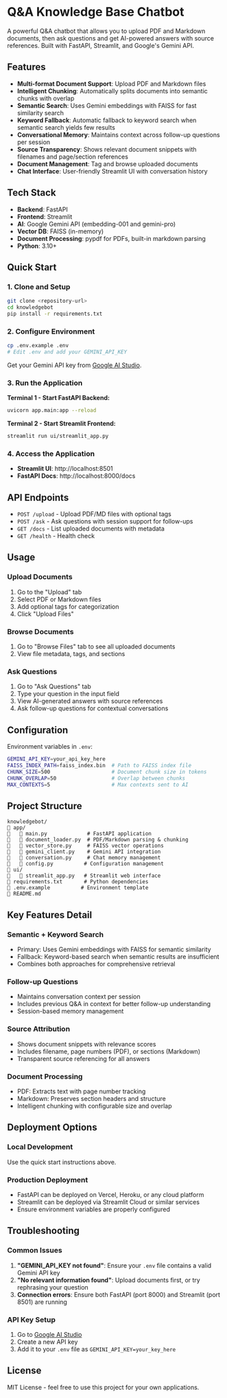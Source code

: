 # Q&A Knowledge Base Chatbot

A powerful Q&A chatbot that allows you to upload PDF and Markdown documents, then ask questions and get AI-powered answers with source references. Built with FastAPI, Streamlit, and Google's Gemini API.

## Features

- **Multi-format Document Support**: Upload PDF and Markdown files
- **Intelligent Chunking**: Automatically splits documents into semantic chunks with overlap
- **Semantic Search**: Uses Gemini embeddings with FAISS for fast similarity search
- **Keyword Fallback**: Automatic fallback to keyword search when semantic search yields few results
- **Conversational Memory**: Maintains context across follow-up questions per session
- **Source Transparency**: Shows relevant document snippets with filenames and page/section references
- **Document Management**: Tag and browse uploaded documents
- **Chat Interface**: User-friendly Streamlit UI with conversation history

## Tech Stack

- **Backend**: FastAPI
- **Frontend**: Streamlit
- **AI**: Google Gemini API (embedding-001 and gemini-pro)
- **Vector DB**: FAISS (in-memory)
- **Document Processing**: pypdf for PDFs, built-in markdown parsing
- **Python**: 3.10+

## Quick Start

### 1. Clone and Setup

```bash
git clone <repository-url>
cd knowledgebot
pip install -r requirements.txt
```

### 2. Configure Environment

```bash
cp .env.example .env
# Edit .env and add your GEMINI_API_KEY
```

Get your Gemini API key from [Google AI Studio](https://makersuite.google.com/app/apikey).

### 3. Run the Application

**Terminal 1 - Start FastAPI Backend:**
```bash
uvicorn app.main:app --reload
```

**Terminal 2 - Start Streamlit Frontend:**
```bash
streamlit run ui/streamlit_app.py
```

### 4. Access the Application

- **Streamlit UI**: http://localhost:8501
- **FastAPI Docs**: http://localhost:8000/docs

## API Endpoints

- `POST /upload` - Upload PDF/MD files with optional tags
- `POST /ask` - Ask questions with session support for follow-ups
- `GET /docs` - List uploaded documents with metadata
- `GET /health` - Health check

## Usage

### Upload Documents
1. Go to the "Upload" tab
2. Select PDF or Markdown files
3. Add optional tags for categorization
4. Click "Upload Files"

### Browse Documents
1. Go to "Browse Files" tab to see all uploaded documents
2. View file metadata, tags, and sections

### Ask Questions
1. Go to "Ask Questions" tab
2. Type your question in the input field
3. View AI-generated answers with source references
4. Ask follow-up questions for contextual conversations

## Configuration

Environment variables in `.env`:

```bash
GEMINI_API_KEY=your_api_key_here
FAISS_INDEX_PATH=faiss_index.bin  # Path to FAISS index file
CHUNK_SIZE=500                    # Document chunk size in tokens
CHUNK_OVERLAP=50                  # Overlap between chunks
MAX_CONTEXTS=5                    # Max contexts sent to AI
```

## Project Structure

```
knowledgebot/
   app/
      main.py             # FastAPI application
      document_loader.py  # PDF/Markdown parsing & chunking
      vector_store.py     # FAISS vector operations
      gemini_client.py    # Gemini API integration
      conversation.py     # Chat memory management
      config.py          # Configuration management
   ui/
      streamlit_app.py   # Streamlit web interface
   requirements.txt       # Python dependencies
   .env.example          # Environment template
   README.md
```

## Key Features Detail

### Semantic + Keyword Search
- Primary: Uses Gemini embeddings with FAISS for semantic similarity
- Fallback: Keyword-based search when semantic results are insufficient
- Combines both approaches for comprehensive retrieval

### Follow-up Questions
- Maintains conversation context per session
- Includes previous Q&A in context for better follow-up understanding
- Session-based memory management

### Source Attribution
- Shows document snippets with relevance scores
- Includes filename, page numbers (PDF), or sections (Markdown)
- Transparent source referencing for all answers

### Document Processing
- PDF: Extracts text with page number tracking
- Markdown: Preserves section headers and structure
- Intelligent chunking with configurable size and overlap

## Deployment Options

### Local Development
Use the quick start instructions above.

### Production Deployment
- FastAPI can be deployed on Vercel, Heroku, or any cloud platform
- Streamlit can be deployed via Streamlit Cloud or similar services
- Ensure environment variables are properly configured

## Troubleshooting

### Common Issues

1. **"GEMINI_API_KEY not found"**: Ensure your `.env` file contains a valid Gemini API key
2. **"No relevant information found"**: Upload documents first, or try rephrasing your question
3. **Connection errors**: Ensure both FastAPI (port 8000) and Streamlit (port 8501) are running

### API Key Setup
1. Go to [Google AI Studio](https://makersuite.google.com/app/apikey)
2. Create a new API key
3. Add it to your `.env` file as `GEMINI_API_KEY=your_key_here`

## License

MIT License - feel free to use this project for your own applications.